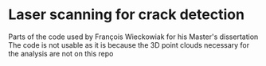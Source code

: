 # Laser scanning for crack detection
Parts of the code used by François Wieckowiak for his Master's dissertation
The code is not usable as it is because the 3D point clouds necessary for the analysis are not on this repo